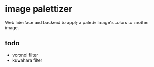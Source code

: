 # image palettizer

Web interface and backend to apply a palette image's colors to another image.

## todo

- voronoi filter
- kuwahara filter
